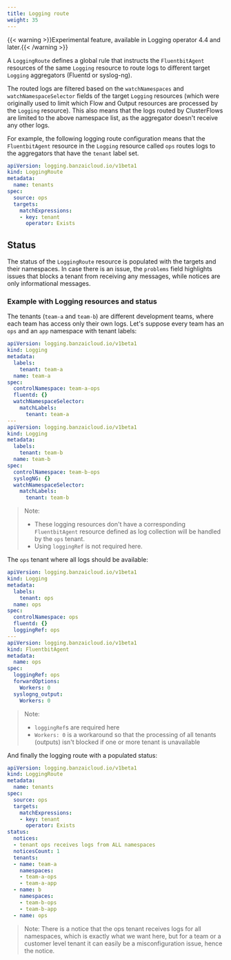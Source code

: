 ```yaml
---
title: Logging route
weight: 35
---
```


{{< warning >}}Experimental feature, available in Logging operator 4.4 and later.{{< /warning >}}

A `LoggingRoute` defines a global rule that instructs the `FluentbitAgent` resources of the same `Logging` resource to route logs to different target `Logging` aggregators (Fluentd or syslog-ng).

The routed logs are filtered based on the `watchNamespaces` and `watchNamespaceSelector` fields of the target `Logging` resources (which were originally used to limit which Flow and Output resources are processed by the `Logging` resource). This also means that the logs routed by ClusterFlows are limited to the above namespace list, as the aggregator doesn't receive any other logs.

For example, the following logging route configuration means that the `FluentbitAgent` resource in the `Logging` resource called `ops` routes logs
to the aggregators that have the `tenant` label set.
<!-- FIXME So an agent can send the same logs to multiple aggregators? -->

```yaml
apiVersion: logging.banzaicloud.io/v1beta1
kind: LoggingRoute
metadata:
  name: tenants
spec:
  source: ops
  targets:
    matchExpressions:
    - key: tenant
      operator: Exists
```

## Status

The status of the `LoggingRoute` resource is populated with the targets and their namespaces. In case there is an issue, the `problems` field highlights issues that blocks a tenant from receiving any messages, while notices are only informational messages.

### Example with Logging resources and status

The tenants (`team-a` and `team-b`) are different development teams, where each team has access only their own logs. Let's suppose every team has an `ops` and an `app` namespace with tenant labels:
<!-- FIXME I'm confused about the teams vs the tenants -->

```yaml
apiVersion: logging.banzaicloud.io/v1beta1
kind: Logging
metadata:
  labels:
    tenant: team-a
  name: team-a
spec:
  controlNamespace: team-a-ops
  fluentd: {}
  watchNamespaceSelector:
    matchLabels:
      tenant: team-a
---
apiVersion: logging.banzaicloud.io/v1beta1
kind: Logging
metadata:
  labels:
    tenant: team-b
  name: team-b
spec:
  controlNamespace: team-b-ops
  syslogNG: {}
  watchNamespaceSelector:
    matchLabels:
      tenant: team-b
```

> Note:
>
> - These logging resources don't have a corresponding `FluentbitAgent` resource defined as log collection will be handled by the `ops` tenant.
> - Using `loggingRef` is not required here.

The `ops` tenant where all logs should be available:

```yaml
apiVersion: logging.banzaicloud.io/v1beta1
kind: Logging
metadata:
  labels:
    tenant: ops
  name: ops
spec:
  controlNamespace: ops
  fluentd: {}
  loggingRef: ops
---
apiVersion: logging.banzaicloud.io/v1beta1
kind: FluentbitAgent
metadata:
  name: ops
spec:
  loggingRef: ops
  forwardOptions:
    Workers: 0
  syslogng_output:
    Workers: 0
```

> Note:
>
> - `loggingRef`s are required here
> - `Workers: 0` is a workaround so that the processing of all tenants (outputs) isn't blocked if one or more tenant is unavailable

And finally the logging route with a populated status:

```yaml
apiVersion: logging.banzaicloud.io/v1beta1
kind: LoggingRoute
metadata:
  name: tenants
spec:
  source: ops
  targets:
    matchExpressions:
    - key: tenant
      operator: Exists
status:
  notices:
  - tenant ops receives logs from ALL namespaces
  noticesCount: 1
  tenants:
  - name: team-a
    namespaces:
    - team-a-ops
    - team-a-app
  - name: b
    namespaces:
    - team-b-ops
    - team-b-app
  - name: ops
```

> Note: There is a notice that the ops tenant receives logs for all namespaces, which is exactly what we want here, but for a team or a customer level tenant it can easily be a misconfiguration issue, hence the notice.
